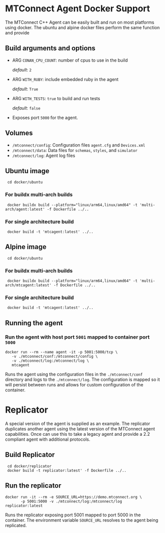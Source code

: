 # MTConnect Agent Docker Support

The MTConnect C++ Agent can be easily built and run on most platforms using docker. The ubuntu and alpine docker files perform the same function and provide 

## Build arguments and options

* ARG `CONAN_CPU_COUNT`: number of cpus to use in the build

    *default*: `2`

* ARG `WITH_RUBY`: include embedded ruby in the agent

    *default*: `True`

* ARG `WITH_TESTS`: `true` to build and run tests

    *default*: `false`

* Exposes port `5000` for the agent.

## Volumes

* `/mtconnect/config`: Configuration files `agent.cfg` and `Devices.xml`
* `/mtconnect/data`: Data files for `schemas`, `styles`, and `simulator`
* `/mtconnect/log`: Agent log files

## Ubuntu image

     cd docker/ubuntu

### For buildx multi-arch builds

     docker buildx build --platform="linux/arm64,linux/amd64" -t 'multi-arch/agent:latest' -f Dockerfile ../..

### For single architecture build

     docker build -t 'mtcagent:latest' ../.. 

## Alpine image

     cd docker/ubuntu

### For buildx multi-arch builds

     docker buildx build --platform="linux/arm64,linux/amd64" -t 'multi-arch/mtcagent:latest' -f Dockerfile ../..

### For single architecture build

     docker build -t 'mtcagent:latest' ../..

## Running the agent

### Run the agent with host port `5001` mapped to container port `5000`

    docker run --rm --name agent -it -p 5001:5000/tcp \
       -v ./mtconnect/conf:/mtconnect/config \
       -v ./mtconnect/log:/mtconnect/log \
       mtcagent

Runs the agent using the configuration files in the `./mtconnect/conf` directory and logs to the `./mtconnect/log`. The configuration is mapped so it will persist between runs and allows for custom configuration of the container.

# Replicator

A special version of the agent is supplied as an example. The replicator duplicates another agent using the latest version of the MTConnect agent capabilities. Once can use this to take a legacy agent and provide a 2.2 compliant agent with additional protocols.

## Build Replicator

     cd docker/replicator
     docker build -t replicator:latest' -f Dockerfile ../.. 

## Run the replicator

    docker run -it --rm -e SOURCE_URL=https://demo.mtconnect.org \
           -p 5001:5000 -v ./mtconnect/log:/mtconnect/log replicator:latest

Runs the replicator exposing port 5001 mapped to port 5000 in the container. The environment variable `SOURCE_URL` resolves to the agent being replicated.
